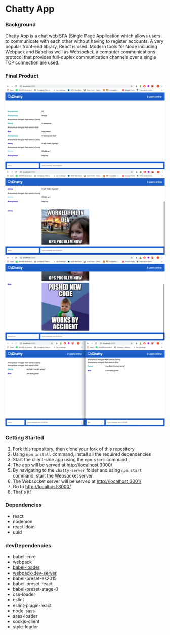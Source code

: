 Chatty App 
=====================
### Background
Chatty App is a chat web SPA (Single Page Application which allows users to communicate with each other without having to register accounts. A very popular front-end library, React is used. Modern tools for Node including Webpack and Babel as well as Websocket, a computer communications protocol that provides full-duplex communication channels over a single TCP connection are used.

### Final Product
![ScreenShot1](https://github.com/Gimorhee/Chatty-App/blob/master/images/ScreenShot1.png)
![ScreenShot2](https://github.com/Gimorhee/Chatty-App/blob/master/images/ScreenShot2.png)
![ScreenShot3](https://github.com/Gimorhee/Chatty-App/blob/master/images/ScreenShot3.png)
![ScreenShot4](https://github.com/Gimorhee/Chatty-App/blob/master/images/ScreenShot4.png)

### Getting Started
1. Fork this repository, then clone your fork of this repository
2. Using `npm install` command, install all the required dependencies
3. Start the client-side app using the `npm start` command
4. The app will be served at [http://localhost:3000/](http://localhost:3000/)
5. By navigating to the `chatty-server` folder and using `npm start` command, start the Websocket server.
6. The Websocket server will be served at [http://localhost:3001/](http://localhost:3000/)
7. Go to [http://localhost:3000/](http://localhost:3000/)
8. That's it!

### Dependencies
* react
* nodemon
* react-dom
* uuid

### devDependencies
* babel-core
* webpack
* [babel-loader](https://github.com/babel/babel-loader)
* [webpack-dev-server](https://github.com/webpack/webpack-dev-server)
* babel-preset-es2015
* babel-preset-react
* babel-preset-stage-0
* css-loader
* eslint
* eslint-plugin-react
* node-sass
* sass-loader
* sockjs-client
* style-loader
